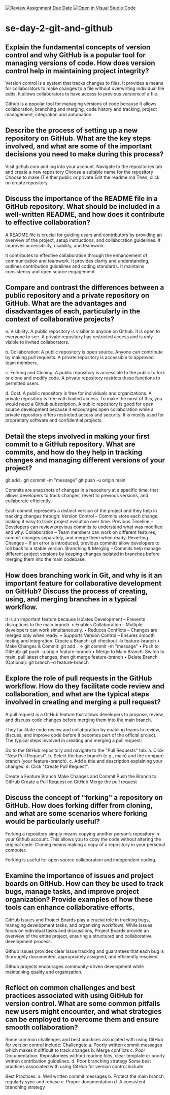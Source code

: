 [![Review Assignment Due Date](https://classroom.github.com/assets/deadline-readme-button-22041afd0340ce965d47ae6ef1cefeee28c7c493a6346c4f15d667ab976d596c.svg)](https://classroom.github.com/a/8wgCKhpZ)
[![Open in Visual Studio Code](https://classroom.github.com/assets/open-in-vscode-2e0aaae1b6195c2367325f4f02e2d04e9abb55f0b24a779b69b11b9e10269abc.svg)](https://classroom.github.com/online_ide?assignment_repo_id=18485889&assignment_repo_type=AssignmentRepo)
# se-day-2-git-and-github
## Explain the fundamental concepts of version control and why GitHub is a popular tool for managing versions of code. How does version control help in maintaining project integrity?
Version control is a system that tracks changes to files. It provides a means for collaborators to make changes to a file without overwriting individual file edits. It allows collaborators to have access to previous versions of a file.

Github is a popular tool for managing versions of code because it allows collaboration, branching and merging, code history and tracking, project management, integration and automation.

## Describe the process of setting up a new repository on GitHub. What are the key steps involved, and what are some of the important decisions you need to make during this process?

Visit github.com and log into your account.
Navigate to the repositories tab and create a new repository
Choose a suitable name for the repository
Choose to make IT either public or private
Edit the readme.md
Then, click on create repository


## Discuss the importance of the README file in a GitHub repository. What should be included in a well-written README, and how does it contribute to effective collaboration?

A README file is crucial for guiding users and contributors by providing an overview of the project, setup instructions, and collaboration guidelines. It improves accessibility, usability, and teamwork.
       
It contributes to effective collaboration through the enhancement of communication and teamwork. It  provides clarity and understanding, outlines contribution guidelines and coding standards. It maintains consistency and open source engagement.
       

## Compare and contrast the differences between a public repository and a private repository on GitHub. What are the advantages and disadvantages of each, particularly in the context of collaborative projects?
a. Visibility: 
A public repository is visible to anyone on Github. It is open to everyone to see.
A private repository has restricted access and is only visible to invited collaborators. 

b. Collaboration:
A public repository is open source. Anyone can contribute by making pull requests.
A private  repository is accessible to approved team members.

c. Forking and Cloning:
A public repository is accessible to the public to fork or clone and modify code.
A private  repository restricts these functions to permitted users.

d. Cost:
A public repository is free for individuals and organizations. 
A private repository is free with limited access. To make the most of this, you would need a Github subscription.
A public repository is good for open source development because it encourages open collaboration while a private  repository offers restricted access and security. It is mostly used for proprietary software and confidential projects.

## Detail the steps involved in making your first commit to a GitHub repository. What are commits, and how do they help in tracking changes and managing different versions of your project?

git add . 
git commit -m "message"
git push -u origin main 

Commits are snapshots of changes in a repository at a specific time, that allows developers to track changes, revert to previous versions, and collaborate efficiently. 

Each commit represents a distinct version of the project and they help in tracking changes through:
Version Control – Commits store each change, making it easy to track project evolution over time.
Previous Timeline – Developers can review previous commits to understand what was modified and why.
Collaboration – Team members can work on different features, commit changes separately, and merge them when ready.
Reverting Changes – If an error is introduced, previous commits allow developers to roll back to a stable version.
Branching & Merging – Commits help manage different project versions by keeping changes isolated in branches before merging them into the main codebase.

## How does branching work in Git, and why is it an important feature for collaborative development on GitHub? Discuss the process of creating, using, and merging branches in a typical workflow.

It is an important feature because 
Isolates Development – Prevents disruptions to the main branch.
    • Enables Collaboration – Multiple developers can work simultaneously.
    • Reduces Conflicts – Changes are merged only when ready.
    • Supports Version Control – Ensures smooth testing and integration.
Create a Branch: git checkout -b feature-branch
    • Make Changes & Commit: git add . → git commit -m "message"
    • Push to GitHub: git push -u origin feature-branch
    • Merge to Main Branch: Switch to main, pull latest changes, then git merge feature-branch
    • Delete Branch (Optional): git branch -d feature-branch 
    
## Explore the role of pull requests in the GitHub workflow. How do they facilitate code review and collaboration, and what are the typical steps involved in creating and merging a pull request?

A pull request is a GitHub feature that allows developers to propose, review, and discuss code changes before merging them into the main branch. 

They facilitate code review and collaboration by enabling teams to review, discuss, and improve code before it becomes part of the official project.
The typical steps involved in creating and merging a pull request:

Go to the GitHub repository and navigate to the "Pull Requests" tab.
    a. Click "New Pull Request".
    b. Select the base branch (e.g., main) and the compare branch (your feature-branch).
    c. Add a title and description explaining your changes.
    d. Click "Create Pull Request".

Create a Feature Branch 
Make Changes and Commit 
Push the Branch to GitHub 
Create a Pull Request on GitHub 
Merge the pull request

## Discuss the concept of "forking" a repository on GitHub. How does forking differ from cloning, and what are some scenarios where forking would be particularly useful?

Forking a repository simply means copying another person’s repository in your Github account. This allows you to copy the code without altering the original code.
Cloning means making a copy of a repository in your personal computer.

Forking is useful for open source collaboration and independent coding. 

## Examine the importance of issues and project boards on GitHub. How can they be used to track bugs, manage tasks, and improve project organization? Provide examples of how these tools can enhance collaborative efforts.

GitHub Issues and Project Boards play a crucial role in tracking bugs, managing development tasks, and organizing workflows. While Issues focus on individual tasks and discussions, Project Boards provide an overview of the entire project, ensuring a structured and collaborative development process. 

Github issues provides clear issue tracking and guarantees that each bug is thoroughly documented, appropriately assigned, and efficiently resolved. 

Github projects encourages community-driven development while maintaining quality and organization.

## Reflect on common challenges and best practices associated with using GitHub for version control. What are some common pitfalls new users might encounter, and what strategies can be employed to overcome them and ensure smooth collaboration?

Some common challenges and best practices associated with using GitHub for version control include:
Challenges:
a.  Poorly written commit messages which makes it difficult to track changes
b. Merge conflicts
c. Poor Documentation: Repositoriees without readme files, clear template or poorly written contribution guidelines.
d. Poor branching strategy
Some best practices associated with using GitHub for version control include 

Best Practices:
a. Well written commit messages
b. Protect the main branch, regularly sync and rebase
c. Proper documentation
d. A consistent branching strategy

